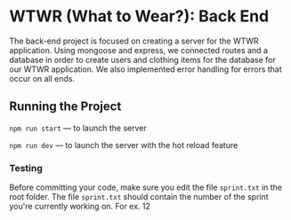# WTWR (What to Wear?): Back End

The back-end project is focused on creating a server for the WTWR application. Using mongoose and express, we connected routes and a database in order to create users and clothing items for the database for our WTWR application. We also implemented error handling for errors that occur on all ends.

## Running the Project

`npm run start` — to launch the server

`npm run dev` — to launch the server with the hot reload feature

### Testing

Before committing your code, make sure you edit the file `sprint.txt` in the root folder. The file `sprint.txt` should contain the number of the sprint you're currently working on. For ex. 12
